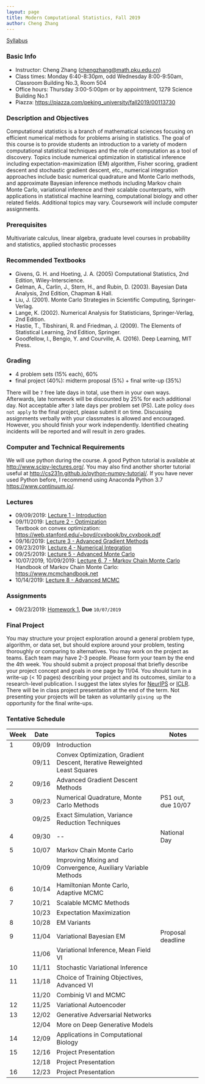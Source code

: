 ```yaml
---
layout: page
title: Modern Computational Statistics, Fall 2019
author: Cheng Zhang
---
```


[Syllabus]({{sites.baseurl}}/courses/Syllabus.pdf)

### Basic Info
- Instructor: Cheng Zhang (<chengzhang@math.pku.edu.cn>)
- Class times: Monday 6:40-8:30pm, odd Wednesday 8:00-9:50am, Classroom Building No.3, Room 504  
- Office hours: Thursday 3:00-5:00pm or by appointment, 1279 Science Building No.1
- Piazza: <https://piazza.com/peking_university/fall2019/00113730>
  
### Description and Objectives
Computational statistics is a branch of mathematical sciences focusing on efficient numerical methods for problems arising in statistics. The goal of this course is to provide students an introduction to a variety of modern computational statistical techniques and the role of computation as a tool of discovery. Topics include numerical optimization in statistical inference including expectation-maximization (EM) algorithm, Fisher scoring, gradient descent and stochastic gradient descent, etc., numerical integration approaches include basic numerical quadrature and Monte Carlo methods, and approximate Bayesian inference methods including Markov chain Monte Carlo, variational inference and their scalable counterparts, with applications in statistical machine learning, computational biology and other related fields. Additional topics may vary. Coursework will include computer assignments.

### Prerequisites
Multivariate calculus, linear algebra, graduate level courses in probability and statistics, applied stochastic processes

### Recommended Textbooks
- Givens, G. H. and Hoeting, J. A. (2005) Computational Statistics, 2nd Edition, Wiley-Interscience.
- Gelman, A., Carlin, J., Stern, H., and Rubin, D. (2003). Bayesian Data Analysis, 2nd Edition, Chapman & Hall.
- Liu, J. (2001). Monte Carlo Strategies in Scientific Computing, Springer-Verlag.
- Lange, K. (2002). Numerical Analysis for Statisticians, Springer-Verlag, 2nd Edition.
- Hastie, T., Tibshirani, R. and Friedman, J. (2009). The Elements of Statistical Learning, 2nd Edition, Springer.
- Goodfellow, I., Bengio, Y. and Courville, A. (2016). Deep Learning, MIT Press.

### Grading
- 4 problem sets (15% each), 60%
- final project (40%): midterm proposal (5%) + final write-up (35%)

There will be `7` free late days in total, use them in your own ways. Afterwards, late homework will be discounted by 25% for each additional day. Not acceptable after `3` late days per problem set (PS). Late policy `does not apply` to the final project, please submit it on time. Discussing assignments verbally with your classmates is allowed and encouraged. However, you should finish your work independently. Identified cheating incidents will be reported and will result in zero grades.

### Computer and Technical Requirements

We will use python during the course. A good Python tutorial is available at <http://www.scipy-lectures.org/>. You may also find another shorter tutorial useful at <http://cs231n.github.io/python-numpy-tutorial/>. If you have never used Python before, I recommend using Anaconda Python 3.7 <https://www.continuum.io/>.

### Lectures
- 09/09/2019: [Lecture 1 - Introduction]({{sites.baseurl}}/static/slides/mcs_fall19/lec01.pdf)
- 09/11/2019: [Lecture 2 - Optimization]({{sites.baseurl}}/static/slides/mcs_fall19/lec02.pdf)  
  Textbook on convex optimization: <https://web.stanford.edu/~boyd/cvxbook/bv_cvxbook.pdf>
- 09/16/2019: [Lecture 3 - Advanced Gradient Methods]({{sites.baseurl}}/static/slides/mcs_fall19/lec03.pdf)
- 09/23/2019: [Lecture 4 - Numerical Integration]({{sites.baseurl}}/static/slides/mcs_fall19/lec04.pdf)
- 09/25/2019: [Lecture 5 - Advanced Monte Carlo]({{sites.baseurl}}/static/slides/mcs_fall19/lec05.pdf)
- 10/07/2019, 10/09/2019: [Lecture 6, 7 - Markov Chain Monte Carlo]({{sites.baseurl}}/static/slides/mcs_fall19/lec0607.pdf)  
  Handbook of Markov Chain Monte Carlo: <https://www.mcmchandbook.net>
- 10/14/2019: [Lecture 8 - Advanced MCMC]({{sites.baseurl}}/static/slides/mcs_fall19/lec08.pdf)

### Assignments
- 09/23/2019: [Homework 1]({{sites.baseurl}}/static/slides/mcs_fall19/hw01.pdf), **Due** `10/07/2019`

### Final Project
You may structure your project exploration around a general problem type, algorithm, or data set, but should explore around your problem, testing thoroughly or comparing to alternatives. You may work on the project as teams. Each team may have 2-3 people. Please form your team by the end the 4th week. You should submit a project proposal that briefly describe your project concept and goals in one page by 11/04. You should turn in a write-up (< 10 pages) describing your project and its outcomes, similar to a research-level publication. I suggest the latex styles for [NeurIPS](https://nips.cc/Conferences/2019/PaperInformation/StyleFiles) or [ICLR](https://iclr.cc/Conferences/2019/CallForPapers). There will be in class project presentation at the end of the term. Not presenting your projects will be taken as voluntarily `giving up` the opportunity for the final write-ups.



### Tentative Schedule

| Week  | Date | Topics       |    Notes   |
| ----- |------| -----        |   -----    |
| 1     |09/09 | Introduction |            |
|       |09/11 | Convex Optimization, Gradient Descent, Iterative Reweighted Least Squares|   |
| 2     |09/16 | Advanced Gradient Descent Methods |      |
| 3     |09/23 | Numerical Quadrature, Monte Carlo Methods|  PS1 out, due 10/07
|       |09/25 | Exact Simulation, Variance Reduction Techniques|    |
| 4     |09/30 | -- |   National Day  |
| 5     |10/07 | Markov Chain Monte Carlo |     |
|       |10/09 | Improving Mixing and Convergence, Auxiliary Variable Methods|       <!--PS2 out, due 10/23-->
| 6     |10/14 | Hamiltonian Monte Carlo, Adaptive MCMC|     |
| 7     |10/21 | Scalable MCMC Methods  |       |
|       |10/23 | Expectation Maximization |         |
| 8     |10/28 | EM Variants |       <!--PS3 out, due 11/11  -->
| 9     |11/04 | Variational Bayesian EM |        Proposal deadline
|       |11/06 | Variational Inference, Mean Field VI |      |
| 10    |11/11 | Stochastic Variational Inference |      |
| 11    |11/18 | Choice of Training Objectives, Advanced VI |        <!-- PS4 out, due 12/02 -->
|       |11/20 | Combinig VI and MCMC |          |
| 12    |11/25 | Variational Autoencoder  |       |
| 13    |12/02 | Generative Adversarial Networks |    |
|       |12/04 | More on Deep Generative Models|     |
| 14    |12/09 | Applications in Computational Biology |     |
| 15    |12/16 | Project Presentation  |    |
|       |12/18 | Project Presentation  |    |
| 16    |12/23 | Project Presentation  |    |





